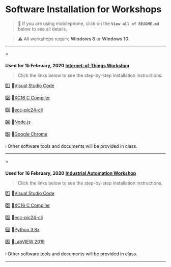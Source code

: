 
# Software Installation for Workshops


>:iphone: If you are using mobilephone, click on the **`View all of README.md`** below to see all details.

> :warning: All workshops require **Windows 8** or **Windows 10**.

---

:star:

**Used for 15 February, 2020**
[**Internet-of-Things Workshop**](evenpop.me/e/8022)

> Click the links below to see the step-by-step installation instructions.

:one: :link:[Visual Studio Code](2020/docs/vscode/install/README.md)

:two: :link:[XC16 C Compiler](2020/docs/xc16/install/README.md)

:three: :link:[ecc-pic24-cli](2020/docs/pic24cli/install/README.md)

:four: :link:[Node.js](2020/docs/nodejs/install/README.md)

:five: :link:[Google Chrome](2020/docs/chrome/install/README.md)

:information_source: Other software tools and documents will be provided in class.

---

:star:

**Used for 16 February, 2020**
[**Industrial Automation Workshop**](evenpop.me/e/8222)

> Click the links below to see the step-by-step installation instructions.

:one: :link:[Visual Studio Code](2020/docs/vscode/install/README.md)

:two: :link:[XC16 C Compiler](2020/docs/xc16/install/README.md)

:three: :link:[ecc-pic24-cli](2020/docs/pic24cli/install/README.md)

:four: :link:[Python 3.8x](2020/docs/python/install/README.md)

:five: :link:[LabVIEW 2019](2020/docs/labview/install/README.md)

:information_source: Other software tools and documents will be provided in class.

---
